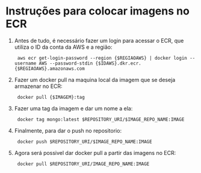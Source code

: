 # Instruções para colocar imagens no ECR

1. Antes de tudo, é necessário fazer um login para acessar o ECR, que utiliza o ID da conta da AWS e a região:

		aws ecr get-login-password --region {$REGIAOAWS} | docker login --username AWS --password-stdin {$IDAWS}.dkr.ecr.{$REGIAOAWS}.amazonaws.com

2. Fazer um docker pull na maquina local da imagem que se deseja armazenar no ECR:

		docker pull {$IMAGEM}:tag
		
3. Fazer uma tag da imagem e dar um nome a ela:

		docker tag mongo:latest $REPOSITORY_URI/$IMAGE_REPO_NAME:IMAGE
		
4. Finalmente, para dar o push no repositorio:

		docker push $REPOSITORY_URI/$IMAGE_REPO_NAME:IMAGE
		
5. Agora será possivel dar docker pull a partir das imagens no ECR:

		docker pull $REPOSITORY_URI/IMAGE_REPO_NAME:IMAGE					